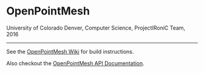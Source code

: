 # OpenPointMesh
University of Colorado Denver, Computer Science, ProjectIRoniC Team, 2016

-----

See the [OpenPointMesh Wiki](https://github.com/ProjectIRoniC/OpenPointMesh/wiki) for build instructions.

Also checkout the [OpenPointMesh API Documentation](http://projectironic.github.io/OpenPointMesh/).

